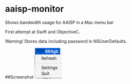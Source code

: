 # aaisp-monitor
Shows bandwidth usage for AAISP in a Mac menu bar

First attempt at Swift and ObjectiveC.

Warning!
Stores data including password in NSUserDefaults.

##Screenshot
![alt text](https://github.com/behinddesign/aaisp-monitor/blob/master/Screenshots/menu.png?raw=true "Menu")
